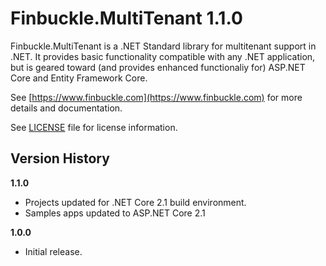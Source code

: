# Finbuckle.MultiTenant 1.1.0

Finbuckle.MultiTenant is a .NET Standard library for multitenant support in .NET. It provides basic functionality compatible with any .NET application, but is geared toward (and provides enhanced functionaliy for) ASP.NET Core and Entity Framework Core.

See [https://www.finbuckle.com](https://www.finbuckle.com) for more details and documentation.  

See [LICENSE](LICENSE) file for license information.

## Version History

**1.1.0**
* Projects updated for .NET Core 2.1 build environment.
* Samples apps updated to ASP.NET Core 2.1

**1.0.0**
* Initial release.
